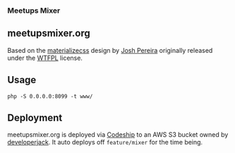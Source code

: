 ### Meetups Mixer
## meetupsmixer.org

Based on the [materializecss](http://materializecss.com/) design by [Josh Pereira](http://joashpereira.com/templates/material_one_pager/) originally released under the [WTFPL](http://sam.zoy.org/wtfpl/) license.


## Usage
```
php -S 0.0.0.0:8099 -t www/
```

## Deployment
meetupsmixer.org is deployed via [Codeship](codeship.com) to an AWS S3 bucket owned by [developerjack](https://www.twitter.com/developerjack).  It auto deploys off `feature/mixer` for the time being.
